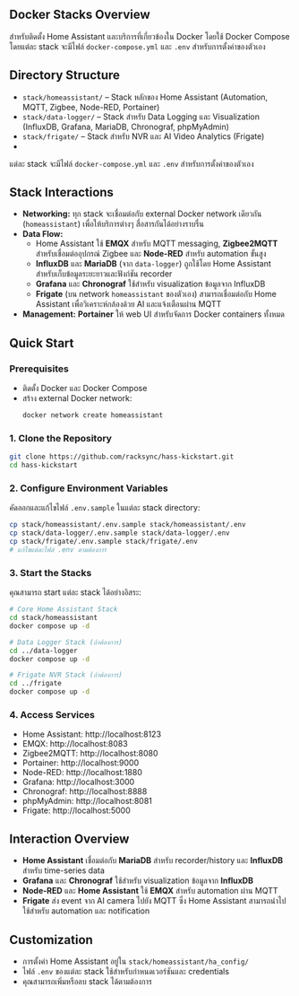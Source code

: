 ## Docker Stacks Overview

สำหรับติดตั้ง Home Assistant และบริการที่เกี่ยวข้องใน Docker โดยใช้ Docker Compose โดยแต่ละ stack จะมีไฟล์ `docker-compose.yml` และ `.env` สำหรับการตั้งค่าของตัวเอง

## Directory Structure

- `stack/homeassistant/` – Stack หลักของ Home Assistant (Automation, MQTT, Zigbee, Node-RED, Portainer)
- `stack/data-logger/` – Stack สำหรับ Data Logging และ Visualization (InfluxDB, Grafana, MariaDB, Chronograf, phpMyAdmin)
- `stack/frigate/` – Stack สำหรับ NVR และ AI Video Analytics (Frigate)
- 
แต่ละ stack จะมีไฟล์ `docker-compose.yml` และ `.env` สำหรับการตั้งค่าของตัวเอง

## Stack Interactions

- **Networking:** ทุก stack จะเชื่อมต่อกับ external Docker network เดียวกัน (`homeassistant`) เพื่อให้บริการต่างๆ สื่อสารกันได้อย่างราบรื่น
- **Data Flow:**
  - Home Assistant ใช้ **EMQX** สำหรับ MQTT messaging, **Zigbee2MQTT** สำหรับเชื่อมต่ออุปกรณ์ Zigbee และ **Node-RED** สำหรับ automation ขั้นสูง
  - **InfluxDB** และ **MariaDB** (จาก `data-logger`) ถูกใช้โดย Home Assistant สำหรับเก็บข้อมูลระยะยาวและฟังก์ชัน recorder
  - **Grafana** และ **Chronograf** ใช้สำหรับ visualization ข้อมูลจาก InfluxDB
  - **Frigate** (บน network `homeassistant` ของตัวเอง) สามารถเชื่อมต่อกับ Home Assistant เพื่อวิเคราะห์กล้องด้วย AI และแจ้งเตือนผ่าน MQTT
- **Management:** **Portainer** ให้ web UI สำหรับจัดการ Docker containers ทั้งหมด

## Quick Start

### Prerequisites

- ติดตั้ง Docker และ Docker Compose
- สร้าง external Docker network:
  ```bash
  docker network create homeassistant
  ```

### 1. Clone the Repository

```bash
git clone https://github.com/racksync/hass-kickstart.git
cd hass-kickstart
```

### 2. Configure Environment Variables

คัดลอกและแก้ไขไฟล์ `.env.sample` ในแต่ละ stack directory:

```bash
cp stack/homeassistant/.env.sample stack/homeassistant/.env
cp stack/data-logger/.env.sample stack/data-logger/.env
cp stack/frigate/.env.sample stack/frigate/.env
# แก้ไขแต่ละไฟล์ .env ตามต้องการ
```

### 3. Start the Stacks

คุณสามารถ start แต่ละ stack ได้อย่างอิสระ:

```bash
# Core Home Assistant Stack
cd stack/homeassistant
docker compose up -d

# Data Logger Stack (ถ้าต้องการ)
cd ../data-logger
docker compose up -d

# Frigate NVR Stack (ถ้าต้องการ)
cd ../frigate
docker compose up -d
```

### 4. Access Services

- Home Assistant: http://localhost:8123
- EMQX: http://localhost:8083
- Zigbee2MQTT: http://localhost:8080
- Portainer: http://localhost:9000
- Node-RED: http://localhost:1880
- Grafana: http://localhost:3000
- Chronograf: http://localhost:8888
- phpMyAdmin: http://localhost:8081
- Frigate: http://localhost:5000

## Interaction Overview

- **Home Assistant** เชื่อมต่อกับ **MariaDB** สำหรับ recorder/history และ **InfluxDB** สำหรับ time-series data
- **Grafana** และ **Chronograf** ใช้สำหรับ visualization ข้อมูลจาก **InfluxDB**
- **Node-RED** และ **Home Assistant** ใช้ **EMQX** สำหรับ automation ผ่าน MQTT
- **Frigate** ส่ง event จาก AI camera ไปยัง MQTT ซึ่ง Home Assistant สามารถนำไปใช้สำหรับ automation และ notification

## Customization

- การตั้งค่า Home Assistant อยู่ใน `stack/homeassistant/ha_config/`
- ไฟล์ `.env` ของแต่ละ stack ใช้สำหรับกำหนดเวอร์ชันและ credentials
- คุณสามารถเพิ่มหรือลบ stack ได้ตามต้องการ